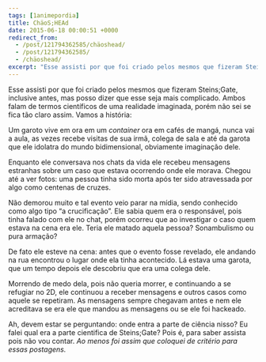 ```yaml
---
tags: [1animepordia]
title: ChäoS;HEAd
date: 2015-06-18 00:00:51 +0000
redirect_from:
  - /post/121794362585/chäoshead/
  - /post/121794362585/
  - /chäoshead/
excerpt: "Esse assisti por que foi criado pelos mesmos que fizeram Steins;Gate, inclusive antes, mas posso dizer que esse seja mais complicado. Ambos falam de termos científicos de uma realidade imaginada, porém não sei se fica tão claro assim. Vamos a história:"
---
```


Esse assisti por que foi criado pelos mesmos que fizeram Steins;Gate,
inclusive antes, mas posso dizer que esse seja mais complicado. Ambos
falam de termos científicos de uma realidade imaginada, porém não sei se
fica tão claro assim. Vamos a história:

Um garoto vive em ora em um *container* ora em cafés de mangá, nunca vai
a aula, as vezes recebe visitas de sua irmã, colega de sala e até da
garota que ele idolatra do mundo bidimensional, obviamente imaginação
dele.

Enquanto ele conversava nos chats da vida ele recebeu mensagens
estranhas sobre um caso que estava ocorrendo onde ele morava. Chegou até
a ver fotos: uma pessoa tinha sido morta após ter sido atravessada por
algo como centenas de cruzes.

Não demorou muito e tal evento veio parar na mídia, sendo conhecido como
algo tipo “a crucificação”. Ele sabia quem era o responsável, pois tinha
falado com ele no chat, porém ocorreu que ao investigar o caso quem
estava na cena era ele. Teria ele matado aquela pessoa? Sonambulismo ou
pura armação?

De fato ele esteve na cena: antes que o evento fosse revelado, ele
andando na rua encontrou o lugar onde ela tinha acontecido. Lá estava
uma garota, que um tempo depois ele descobriu que era uma colega dele.

Morrendo de medo dela, pois não queria morrer, e continuando a se
refugiar no 2D, ele continuou a receber mensagens e outros casos como
aquele se repetiram. As mensagens sempre chegavam antes e nem ele
acreditava se era ele que mandou as mensagens ou se ele foi hackeado.

Ah, devem estar se perguntando: onde entra a parte de ciência nisso? Eu
falei qual era a parte cientifica de Steins;Gate? Pois é, para saber
assista pois não vou contar. *Ao menos foi assim que coloquei de
critério para essas postagens.*


